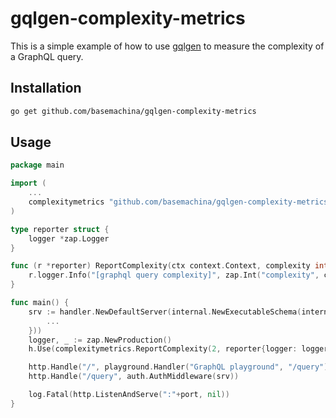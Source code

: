 # gqlgen-complexity-metrics

This is a simple example of how to use [gqlgen](https://gqlgen.com/) to measure the complexity of a GraphQL query.

## Installation

```bash
go get github.com/basemachina/gqlgen-complexity-metrics
```

## Usage

```go
package main

import (
    ...
    complexitymetrics "github.com/basemachina/gqlgen-complexity-metrics"
)

type reporter struct {
    logger *zap.Logger
}

func (r *reporter) ReportComplexity(ctx context.Context, complexity int) {
    r.logger.Info("[graphql query complexity]", zap.Int("complexity", complexity))
}

func main() {
    srv := handler.NewDefaultServer(internal.NewExecutableSchema(internal.Config{
        ...
    }))
    logger, _ := zap.NewProduction()
    h.Use(complexitymetrics.ReportComplexity(2, reporter{logger: logger}))

    http.Handle("/", playground.Handler("GraphQL playground", "/query"))
    http.Handle("/query", auth.AuthMiddleware(srv))

    log.Fatal(http.ListenAndServe(":"+port, nil))
}
```

